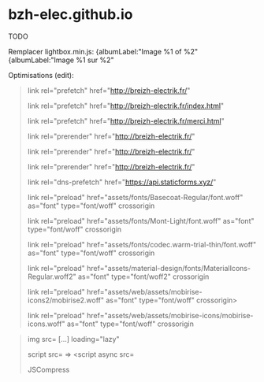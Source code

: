 # bzh-elec.github.io

TODO

Remplacer lightbox.min.js:
{albumLabel:"Image %1 of %2"
{albumLabel:"Image %1 sur %2"


Optimisations (edit):

>link rel="prefetch" href="http://breizh-electrik.fr/"
>
>link rel="prefetch" href="http://breizh-electrik.fr/index.html"
>
>link rel="prefetch" href="http://breizh-electrik.fr/merci.html"
>
>link rel="prerender" href="http://breizh-electrik.fr/"
>
>link rel="prerender" href="http://breizh-electrik.fr/"
>
>link rel="prerender" href="http://breizh-electrik.fr/"
>
>link rel="dns-prefetch" href="https://api.staticforms.xyz/"
>
>link rel="preload" href="assets/fonts/Basecoat-Regular/font.woff" as="font" type="font/woff" crossorigin
>
>link rel="preload" href="assets/fonts/Mont-Light/font.woff" as="font" type="font/woff" crossorigin
>
>link rel="preload" href="assets/fonts/codec.warm-trial-thin/font.woff" as="font" type="font/woff" crossorigin
>
>link rel="preload" href="assets/material-design/fonts/MaterialIcons-Regular.woff2" as="font" type="font/woff2" crossorigin
>
>link rel="preload" href="assets/web/assets/mobirise-icons2/mobirise2.woff" as="font" type="font/woff" crossorigin>
>
>link rel="preload" href="assets/web/assets/mobirise-icons/mobirise-icons.woff" as="font" type="font/woff" crossorigin
>

>img src= [...] loading="lazy" 
>
>script src= => <script async src=
>
>JSCompress
>
